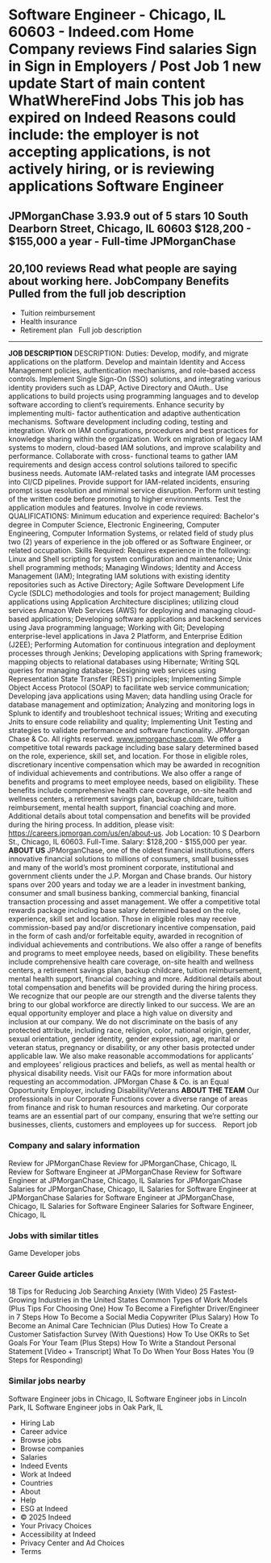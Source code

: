 Software Engineer - Chicago, IL 60603 - Indeed.com
Home
Company reviews
Find salaries
Sign in
Sign in
Employers / Post Job
1 new update
Start of main content
WhatWhereFind Jobs
This job has expired on Indeed
Reasons could include: the employer is not accepting applications, is not actively hiring, or is reviewing applications
Software Engineer
=================
JPMorganChase
3.93.9 out of 5 stars
10 South Dearborn Street, Chicago, IL 60603
$128,200 - $155,000 a year - Full-time
JPMorganChase
-------------
20,100 reviews
Read what people are saying about working here.
JobCompany
Benefits Pulled from the full job description
---------------------------------------------
* Tuition reimbursement
* Health insurance
* Retirement plan
&nbsp;
Full job description
--------------------
**JOB DESCRIPTION**
DESCRIPTION:
Duties: Develop, modify, and migrate applications on the platform. Develop and maintain Identity and Access Management policies, authentication mechanisms, and role-based access controls. Implement Single Sign-On (SSO) solutions, and integrating various identity providers such as LDAP, Active Directory and OAuth.. Use applications to build projects using programming languages and to develop software according to client’s requirements. Enhance security by implementing multi- factor authentication and adaptive authentication mechanisms. Software development including coding, testing and integration. Work on IAM configurations, procedures and best practices for knowledge sharing within the organization. Work on migration of legacy IAM systems to modern, cloud-based IAM solutions, and improve scalability and performance. Collaborate with cross- functional teams to gather IAM requirements and design access control solutions tailored to specific business needs. Automate IAM-related tasks and integrate IAM processes into CI/CD pipelines. Provide support for IAM-related incidents, ensuring prompt issue resolution and minimal service disruption. Perform unit testing of the written code before promoting to higher environments. Test the application modules and features. Involve in code reviews.
QUALIFICATIONS:
Minimum education and experience required: Bachelor's degree in Computer Science, Electronic Engineering, Computer Engineering, Computer Information Systems, or related field of study plus two (2) years of experience in the job offered or as Software Engineer, or related occupation.
Skills Required: Requires experience in the following: Linux and Shell scripting for system configuration and maintenance; Unix shell programming methods; Managing Windows; Identity and Access Management (IAM); Integrating IAM solutions with existing identity repositories such as Active Directory; Agile Software Development Life Cycle (SDLC) methodologies and tools for project management; Building applications using Application Architecture disciplines; utilizing cloud services Amazon Web Services (AWS) for deploying and managing cloud-based applications; Developing software applications and backend services using Java programming language; Working with Git; Developing enterprise-level applications in Java 2 Platform, and Enterprise Edition (J2EE); Performing Automation for continuous integration and deployment processes through Jenkins; Developing applications with Spring framework; mapping objects to relational databases using Hibernate; Writing SQL queries for managing database; Designing web services using Representation State Transfer (REST) principles; Implementing Simple Object Access Protocol (SOAP) to facilitate web service communication; Developing java applications using Maven; data handling using Oracle for database management and optimization; Analyzing and monitoring logs in Splunk to identify and troubleshoot technical issues; Writing and executing Jnits to ensure code reliability and quality; Implementing Unit Testing and strategies to validate performance and software functionality. JPMorgan Chase & Co. All rights reserved. www.jpmorganchase.com. We offer a competitive total rewards package including base salary determined based on the role, experience, skill set, and location. For those in eligible roles, discretionary incentive compensation which may be awarded in recognition of individual achievements and contributions. We also offer a range of benefits and programs to meet employee needs, based on eligibility. These benefits include comprehensive health care coverage, on-site health and wellness centers, a retirement savings plan, backup childcare, tuition reimbursement, mental health support, financial coaching and more. Additional details about total compensation and benefits will be provided during the hiring process. In addition, please visit: https://careers.jpmorgan.com/us/en/about-us.
Job Location: 10 S Dearborn St., Chicago, IL 60603.
Full-Time. Salary: $128,200 - $155,000 per year.
**ABOUT US**
JPMorganChase, one of the oldest financial institutions, offers innovative financial solutions to millions of consumers, small businesses and many of the world’s most prominent corporate, institutional and government clients under the J.P. Morgan and Chase brands. Our history spans over 200 years and today we are a leader in investment banking, consumer and small business banking, commercial banking, financial transaction processing and asset management.
We offer a competitive total rewards package including base salary determined based on the role, experience, skill set and location. Those in eligible roles may receive commission-based pay and/or discretionary incentive compensation, paid in the form of cash and/or forfeitable equity, awarded in recognition of individual achievements and contributions. We also offer a range of benefits and programs to meet employee needs, based on eligibility. These benefits include comprehensive health care coverage, on-site health and wellness centers, a retirement savings plan, backup childcare, tuition reimbursement, mental health support, financial coaching and more. Additional details about total compensation and benefits will be provided during the hiring process.
We recognize that our people are our strength and the diverse talents they bring to our global workforce are directly linked to our success. We are an equal opportunity employer and place a high value on diversity and inclusion at our company. We do not discriminate on the basis of any protected attribute, including race, religion, color, national origin, gender, sexual orientation, gender identity, gender expression, age, marital or veteran status, pregnancy or disability, or any other basis protected under applicable law. We also make reasonable accommodations for applicants’ and employees’ religious practices and beliefs, as well as mental health or physical disability needs. Visit our FAQs for more information about requesting an accommodation.
JPMorgan Chase & Co. is an Equal Opportunity Employer, including Disability/Veterans
**ABOUT THE TEAM**
Our professionals in our Corporate Functions cover a diverse range of areas from finance and risk to human resources and marketing. Our corporate teams are an essential part of our company, ensuring that we’re setting our businesses, clients, customers and employees up for success.
&nbsp;
Report job
### Company and salary information
Review for JPMorganChase
Review for JPMorganChase, Chicago, IL
Review for Software Engineer at JPMorganChase
Review for Software Engineer at JPMorganChase, Chicago, IL
Salaries for JPMorganChase
Salaries for JPMorganChase, Chicago, IL
Salaries for Software Engineer at JPMorganChase
Salaries for Software Engineer at JPMorganChase, Chicago, IL
Salaries for Software Engineer
Salaries for Software Engineer, Chicago, IL
### Jobs with similar titles
Game Developer jobs
### Career Guide articles
18 Tips for Reducing Job Searching Anxiety (With Video)
25 Fastest-Growing Industries in the United States
Common Types of Work Models (Plus Tips For Choosing One)
How To Become a Firefighter Driver/Engineer in 7 Steps
How To Become a Social Media Copywriter (Plus Salary)
How To Become an Animal Care Technician (Plus Duties)
How To Create a Customer Satisfaction Survey (With Questions)
How To Use OKRs to Set Goals For Your Team (Plus Steps)
How To Write a Standout Personal Statement [Video + Transcript]
What To Do When Your Boss Hates You (9 Steps for Responding)
### Similar jobs nearby
Software Engineer jobs in Chicago, IL
Software Engineer jobs in Lincoln Park, IL
Software Engineer jobs in Oak Park, IL
* Hiring Lab
* Career advice
* Browse jobs
* Browse companies
* Salaries
* Indeed Events
* Work at Indeed
* Countries
* About
* Help
* ESG at Indeed
* © 2025 Indeed
* Your Privacy Choices
* Accessibility at Indeed
* Privacy Center and Ad Choices
* Terms